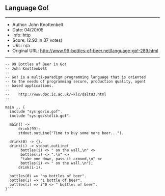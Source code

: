 
## Language Go! ##
---
- Author: John Knottenbelt
- Date: 04/20/05
- Info: http
- Score:  (2.92 in 37 votes)
- URL: n/a
- Original URL: http://www.99-bottles-of-beer.net/language-go!-289.html
---

```-- 
-- 99 Bottles of Beer in Go!
-- John Knottenbelt
-- 
-- Go! is a multi-paradigm programming language that is oriented
-- to the needs of programming secure, production quality, agent
-- based applications.
-- 
--    http://www.doc.ic.ac.uk/~klc/dalt03.html 
-- 

main .. {
  include "sys:go/io.gof".
  include "sys:go/stdlib.gof".

  main() ->
      drink(99);
      stdout.outLine("Time to buy some more beer...").

  drink(0) -> {}.
  drink(i) -> stdout.outLine(
       bottles(i) <> " on the wall,\n" <>
       bottles(i) <> ".\n" <>
       "take one down, pass it around,\n" <>
       bottles(i) <> " on the wall.\n");
      drink(i-1).

  bottles(0) => "no bottles of beer".
  bottles(1) => "1 bottle of beer".
  bottles(i) => i^0 <> " bottles of beer".
}```